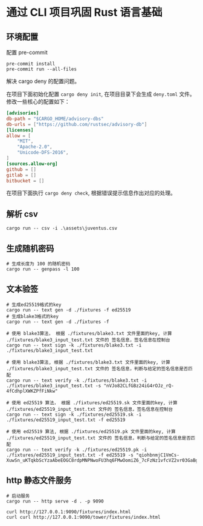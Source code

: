 # 通过 CLI 项目巩固 Rust 语言基础

## 环境配置

配置 pre-commit

```shell
pre-commit install
pre-commit run --all-files
```

解决 cargo deny 的配置问题。

在项目下面初始化配置 `cargo deny init`, 在项目目录下会生成 `deny.toml` 文件。修改一些核心的配置如下：

```toml
[advisories]
db-path = "$CARGO_HOME/advisory-dbs"
db-urls = ["https://github.com/rustsec/advisory-db"]
[licenses]
allow = [
    "MIT",
    "Apache-2.0",
    "Unicode-DFS-2016",
]
[sources.allow-org]
github = []
gitlab = []
bitbucket = []
```

在项目下面执行 `cargo deny check`, 根据错误提示信息作出对应的处理。

## 解析 csv

```shell
cargo run -- csv -i .\assets\juventus.csv
```

## 生成随机密码

```shell
# 生成长度为 100 的随机密码
cargo run -- genpass -l 100
```

## 文本验签

```shell
# 生成ed25519格式的key
cargo run -- text gen -d ./fixtures -f ed25519
# 生成blake3格式的key
cargo run -- text gen -d ./fixtures -f

# 使用 blake3算法， 根据 ./fixtures/blake3.txt 文件里面的key, 计算 ./fixtures/blake3_input_test.txt 文件的 签名信息，签名信息在控制台
cargo run -- text sign -k ./fixtures/blake3.txt -i ./fixtures/blake3_input_test.txt

# 使用 blake3算法, 根据 ./fixtures/blake3.txt 文件里面的key, 计算 ./fixtures/blake3_input_test.txt 文件的 签名信息，判断与给定的签名信息是否匹配
cargo run -- text verify -k ./fixtures/blake3.txt -i ./fixtures/blake3_input_test.txt -s "nVJo82CLfGBz24iG4rOJz_rQ-4fCdhplXWKZPfFiNkw"

# 使用 ed25519 算法， 根据 ./fixtures/ed25519.sk 文件里面的key, 计算  ./fixtures/ed25519_input_test.txt 文件的 签名信息，签名信息在控制台
cargo run -- text sign -k ./fixtures/ed25519.sk -i ./fixtures/ed25519_input_test.txt -f ed25519

# 使用 ed25519 算法, 根据 ./fixtures/ed25519.pk 文件里面的key, 计算  ./fixtures/ed25519_input_test.txt 文件的 签名信息，判断与给定的签名信息是否匹配
cargo run -- text verify -k ./fixtures/ed25519.pk -i ./fixtures/ed25519_input_test.txt -f ed25519 -s "qiohbnmjC1VmCs-XuwSn_uKTqkbScYzaAbeEOGC8rdpMNPNwoFU3hq6FMwOomiZ6_7cFzNz1vfcVZ2vr03GaBg"
```

## http 静态文件服务

```shell
# 启动服务
cargo run -- http serve -d . -p 9090

curl http://127.0.0.1:9090/fixtures/index.html
curl curl http://127.0.0.1:9090/tower/fixtures/index.html
```
